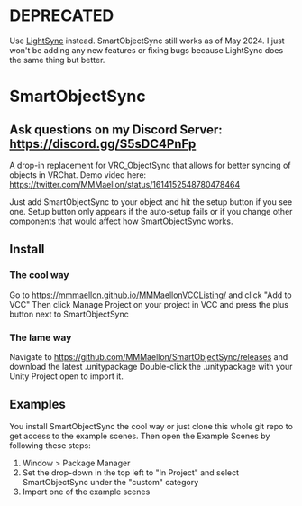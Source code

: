 # DEPRECATED
Use [LightSync](https://github.com/MMMaellon/LightSync) instead.
SmartObjectSync still works as of May 2024. I just won't be adding any new features or fixing bugs because LightSync does the same thing but better.

# SmartObjectSync

## Ask questions on my Discord Server: <https://discord.gg/S5sDC4PnFp>

A drop-in replacement for VRC_ObjectSync that allows for better syncing of objects in VRChat. Demo video here: https://twitter.com/MMMaellon/status/1614152548780478464

Just add SmartObjectSync to your object and hit the setup button if you see one. Setup button only appears if the auto-setup fails or if you change other components that would affect how SmartObjectSync works.

## Install

### The cool way
Go to <https://mmmaellon.github.io/MMMaellonVCCListing/> and click "Add to VCC"
Then click Manage Project on your project in VCC and press the plus button next to SmartObjectSync

### The lame way
Navigate to <https://github.com/MMMaellon/SmartObjectSync/releases> and download the latest .unitypackage
Double-click the .unitypackage with your Unity Project open to import it.

## Examples

You install SmartObjectSync the cool way or just clone this whole git repo to get access to the example scenes.
Then open the Example Scenes by following these steps:

1. Window > Package Manager
2. Set the drop-down in the top left to "In Project" and select SmartObjectSync under the "custom" category
3. Import one of the example scenes
